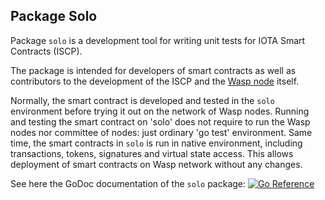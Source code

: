 ## Package Solo

Package `solo` is a development tool for writing unit tests for IOTA Smart Contracts (ISCP).

The package is intended for developers of smart contracts as well as contributors to the development
of the ISCP and the [Wasp node](https://github.com/iotaledger/wasp) itself.

Normally, the smart contract is developed and tested in the `solo` environment before trying 
it out on the network of Wasp nodes. Running and testing the smart contract on 'solo' 
does not require to run the Wasp nodes nor committee of nodes: just ordinary 'go test' environment. 
Same time, the smart contracts in `solo` is run in native environment, including transactions, tokens, signatures and
virtual state access. This allows deployment of smart contracts on Wasp network without any changes.

See here the GoDoc documentation of the `solo` package:
 [![Go Reference](https://pkg.go.dev/badge/iotaledger/wasp/packages/solo.svg)](https://pkg.go.dev/github.com/iotaledger/wasp/packages/solo)
